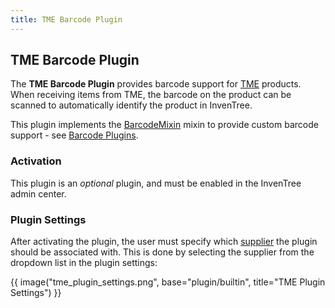 ```yaml
---
title: TME Barcode Plugin
---
```


## TME Barcode Plugin

The **TME Barcode Plugin** provides barcode support for [TME](http://tme.eu/) products. When receiving items from TME, the barcode on the product can be scanned to automatically identify the product in InvenTree.

This plugin implements the [BarcodeMixin](../mixins/barcode.md) mixin to provide custom barcode support - see [Barcode Plugins](./barcode_index.md).

### Activation

This plugin is an *optional* plugin, and must be enabled in the InvenTree admin center.

### Plugin Settings

After activating the plugin, the user must specify which [supplier](../../purchasing/supplier.md) the plugin should be associated with. This is done by selecting the supplier from the dropdown list in the plugin settings:

{{ image("tme_plugin_settings.png", base="plugin/builtin", title="TME Plugin Settings") }}
